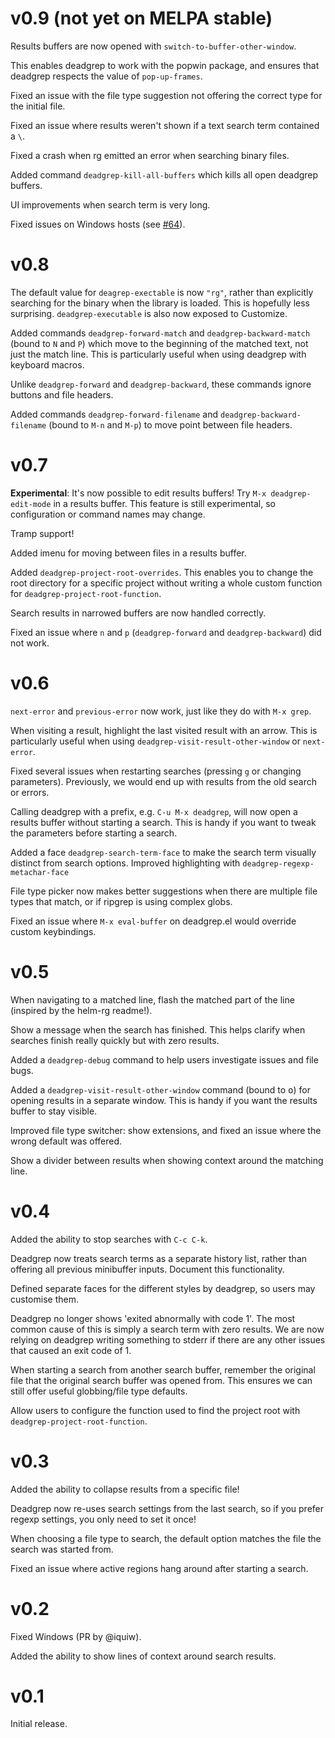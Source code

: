 # v0.9 (not yet on MELPA stable)

Results buffers are now opened with `switch-to-buffer-other-window`.

This enables deadgrep to work with the popwin package, and ensures that deadgrep
respects the value of `pop-up-frames`.

Fixed an issue with the file type suggestion not offering the correct
type for the initial file.

Fixed an issue where results weren't shown if a text search term
contained a `\`.

Fixed a crash when rg emitted an error when searching binary files.

Added command `deadgrep-kill-all-buffers` which kills all open deadgrep
buffers.

UI improvements when search term is very long.

Fixed issues on Windows hosts (see
[#64](https://github.com/Wilfred/deadgrep/pull/64)).

# v0.8

The default value for `deagrep-exectable` is now `"rg"`, rather than
explicitly searching for the binary when the library is loaded. This
is hopefully less surprising. `deadgrep-executable` is also now
exposed to Customize.

Added commands `deadgrep-forward-match` and `deadgrep-backward-match`
(bound to `N` and `P`) which move to the beginning of the matched
text, not just the match line. This is particularly useful when using
deadgrep with keyboard macros.

Unlike `deadgrep-forward` and `deadgrep-backward`, these commands
ignore buttons and file headers.

Added commands `deadgrep-forward-filename` and
`deadgrep-backward-filename` (bound to `M-n` and `M-p`) to move point
between file headers.

# v0.7

**Experimental**: It's now possible to edit results buffers! Try
`M-x deadgrep-edit-mode` in a results buffer. This feature is still
experimental, so configuration or command names may change.

Tramp support!

Added imenu for moving between files in a results buffer.

Added `deadgrep-project-root-overrides`. This enables you to change
the root directory for a specific project without writing a whole custom
function for `deadgrep-project-root-function`.

Search results in narrowed buffers are now handled correctly.

Fixed an issue where `n` and `p` (`deadgrep-forward` and
`deadgrep-backward`) did not work.

# v0.6

`next-error` and `previous-error` now work, just like they do with
`M-x grep`.

When visiting a result, highlight the last visited result with an
arrow. This is particularly useful when using
`deadgrep-visit-result-other-window` or `next-error`.

Fixed several issues when restarting searches (pressing `g` or changing
parameters). Previously, we would end up with results from the old
search or errors.

Calling deadgrep with a prefix, e.g. `C-u M-x deadgrep`, will now open
a results buffer without starting a search. This is handy if you want
to tweak the parameters before starting a search.

Added a face `deadgrep-search-term-face` to make the search term
visually distinct from search options. Improved highlighting with
`deadgrep-regexp-metachar-face`

File type picker now makes better suggestions when there are multiple
file types that match, or if ripgrep is using complex globs.

Fixed an issue where `M-x eval-buffer` on deadgrep.el would override
custom keybindings.

# v0.5

When navigating to a matched line, flash the matched part of the line
(inspired by the helm-rg readme!).

Show a message when the search has finished. This helps clarify when
searches finish really quickly but with zero results.

Added a `deadgrep-debug` command to help users investigate issues and
file bugs.

Added a `deadgrep-visit-result-other-window` command (bound to
<kbd>o</kbd>) for opening results in a separate window. This is handy
if you want the results buffer to stay visible.

Improved file type switcher: show extensions, and fixed an issue where
the wrong default was offered.

Show a divider between results when showing context around the
matching line.

# v0.4

Added the ability to stop searches with `C-c C-k`.

Deadgrep now treats search terms as a separate history list, rather
than offering all previous minibuffer inputs. Document this
functionality.

Defined separate faces for the different styles by deadgrep, so users
may customise them.

Deadgrep no longer shows 'exited abnormally with code 1'. The most
common cause of this is simply a search term with zero results. We are
now relying on deadgrep writing something to stderr if there are any
other issues that caused an exit code of 1.

When starting a search from another search buffer, remember the
original file that the original search buffer was opened from. This
ensures we can still offer useful globbing/file type defaults.

Allow users to configure the function used to find the project root
with `deadgrep-project-root-function`.

# v0.3

Added the ability to collapse results from a specific file!

Deadgrep now re-uses search settings from the last search, so if you
prefer regexp settings, you only need to set it once!

When choosing a file type to search, the default option matches the
file the search was started from.

Fixed an issue where active regions hang around after starting a
search.

# v0.2

Fixed Windows (PR by @iquiw).

Added the ability to show lines of context around search results.

# v0.1

Initial release.
